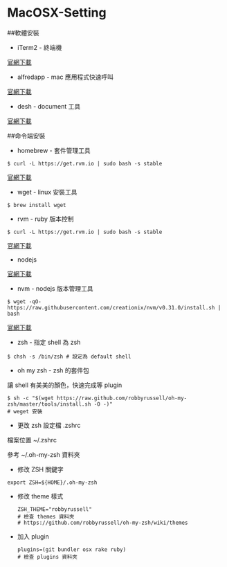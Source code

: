 # MacOSX-Setting

##軟體安裝

+ iTerm2 - 終端機 

[官網下載](https://www.iterm2.com/)

+ alfredapp - mac 應用程式快速呼叫

[官網下載](https://www.alfredapp.com/)

+ desh - document 工具

[官網下載](https://kapeli.com/dash)

##命令端安裝

+ homebrew - 套件管理工具

```
$ curl -L https://get.rvm.io | sudo bash -s stable
```

[官網下載](http://brew.sh/index_zh-tw.html)

+ wget - linux 安裝工具

```
$ brew install wget
```

+ rvm - ruby 版本控制

```
$ curl -L https://get.rvm.io | sudo bash -s stable
```

[官網下載](https://rvm.io/)

+ nodejs

[官網下載](https://nodejs.org/en/)

+ nvm - nodejs 版本管理工具

```
$ wget -qO- https://raw.githubusercontent.com/creationix/nvm/v0.31.0/install.sh | bash
```

[官網下載](https://github.com/creationix/nvm)

+ zsh - 指定 shell 為 zsh

```
$ chsh -s /bin/zsh # 設定為 default shell
```

+ oh my zsh - zsh 的套件包 

讓 shell 有美美的顏色，快速完成等 plugin

```
$ sh -c "$(wget https://raw.github.com/robbyrussell/oh-my-zsh/master/tools/install.sh -O -)"
# weget 安裝
```

+ 更改 zsh 設定檔 .zshrc 

檔案位置 ~/.zshrc


參考 ~/.oh-my-zsh 資料夾 
  
  - 修改 ZSH 關鍵字
  ```
  export ZSH=${HOME}/.oh-my-zsh
  ```
  
  - 修改 theme 樣式
    ```
    ZSH_THEME="robbyrussell"
    # 檢查 themes 資料夾
    # https://github.com/robbyrussell/oh-my-zsh/wiki/themes
    ```
    
  - 加入 plugin 
    
    ```
    plugins=(git bundler osx rake ruby)
    # 檢查 plugins 資料夾
    ```


  
